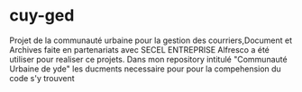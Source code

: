 # cuy-ged
Projet de la communauté urbaine pour la gestion des courriers,Document et Archives faite en partenariats avec SECEL ENTREPRISE
Alfresco a été utiliser pour realiser ce projets.
Dans mon repository intitulé "Communauté Urbaine de yde" les ducments necessaire pour pour la compehension du code s'y trouvent

